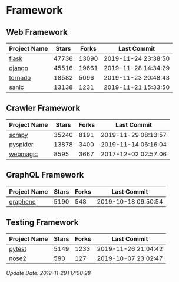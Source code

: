 # Framework

## Web Framework

| Project Name | Stars | Forks | Last Commit |
| ------------ | ----- | ----- | ----------- |
| [flask](https://github.com/pallets/flask) | 47736 | 13090 | 2019-11-24 23:38:50 |
| [django](https://github.com/django/django) | 45516 | 19661 | 2019-11-28 14:34:29 |
| [tornado](https://github.com/tornadoweb/tornado) | 18582 | 5096 | 2019-11-23 20:48:43 |
| [sanic](https://github.com/huge-success/sanic) | 13138 | 1231 | 2019-11-21 15:33:50 |

## Crawler Framework

| Project Name | Stars | Forks | Last Commit |
| ------------ | ----- | ----- | ----------- |
| [scrapy](https://github.com/scrapy/scrapy) | 35240 | 8191 | 2019-11-29 08:13:57 |
| [pyspider](https://github.com/binux/pyspider) | 13878 | 3400 | 2019-11-14 06:16:04 |
| [webmagic](https://github.com/code4craft/webmagic) | 8595 | 3667 | 2017-12-02 02:57:06 |

## GraphQL Framework

| Project Name | Stars | Forks | Last Commit |
| ------------ | ----- | ----- | ----------- |
| [graphene](https://github.com/graphql-python/graphene) | 5190 | 548 | 2019-10-18 09:50:54 |

## Testing Framework

| Project Name | Stars | Forks | Last Commit |
| ------------ | ----- | ----- | ----------- |
| [pytest](https://github.com/pytest-dev/pytest) | 5149 | 1233 | 2019-11-26 21:04:42 |
| [nose2](https://github.com/nose-devs/nose2) | 590 | 127 | 2019-10-07 23:02:47 |

*Update Date: 2019-11-29T17:00:28*